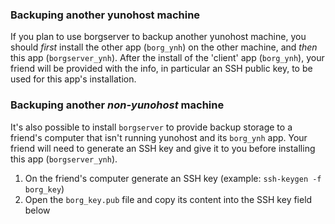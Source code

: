 ### Backuping another yunohost machine
If you plan to use borgserver to backup another yunohost machine, you should *first* install the other app (`borg_ynh`) on the other machine, and *then* this app (`borgserver_ynh`). After the install of the 'client' app (`borg_ynh`), your friend will be provided with the info, in particular an SSH public key, to be used for this app's installation.

### Backuping another _non-yunohost_ machine
It's also possible to install `borgserver` to provide backup storage to a friend's computer that isn't running yunohost and its `borg_ynh` app. Your friend will need to generate an SSH key and give it to you before installing this app (`borgserver_ynh`).
1. On the friend's computer generate an SSH key (example: `ssh-keygen -f borg_key`)
2. Open the `borg_key.pub` file and copy its content into the SSH key field below
